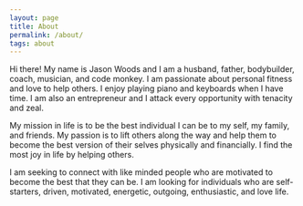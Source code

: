 ```yaml
---
layout: page
title: About
permalink: /about/
tags: about
---
```


Hi there! My name is Jason Woods and I am a husband, father, bodybuilder, coach, musician, and code monkey. I am passionate about personal fitness and love to help others. I enjoy playing piano and keyboards when I have time. I am also an entrepreneur and I attack every opportunity with tenacity and zeal.

My mission in life is to be the best individual I can be to my self, my family, and friends. My passion is to lift others along the way and help them to become the best version of their selves physically and financially. I find the most joy in life by helping others.

I am seeking to connect with like minded people who are motivated to become the best that they can be. I am looking for individuals who are self-starters, driven, motivated, energetic, outgoing, enthusiastic, and love life.
